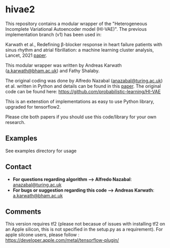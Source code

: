 # hivae2

This repository contains a modular wrapper of the "Heterogeneous Incomplete Variational Autoencoder model (HI-VAE)".  The previous implementation branch (v1) has been used in: 

Karwath et al., Redefining β-blocker response in heart failure patients with sinus rhythm and atrial fibrillation: a machine learning cluster analysis, Lancet, 2021 [paper](https://doi.org/10.1016/S0140-6736(21)01638-X). 

This modular wrapper was written by Andreas Karwath (a.karwath@bham.ac.uk) and Fathy Shalaby.

The original coding was done by Alfredo Nazabal (anazabal@turing.ac.uk) et al. written in Python and details can be found in this [paper](https://doi.org/10.1016/j.patcog.2020.107501). The original code can be found here: https://github.com/probabilistic-learning/HI-VAE

This is an extenstion of implementations as easy to use Python library, upgraded for tensorflow2.

Please cite both papers if you should use this code/library for your own research.


## Examples

See examples directory for usage

## Contact

* **For questions regarding algorithm --> Alfredo Nazabal**: anazabal@turing.ac.uk
* **For bugs or suggestion regarding this code --> Andreas Karwath**: a.karwath@bham.ac.uk

## Comments

This version requires tf2 (please not becasue of issues with installing tf2 on an Apple silicon, this is not specified in the setup.py as a requirement). For apple silcone users, please follow : https://developer.apple.com/metal/tensorflow-plugin/

